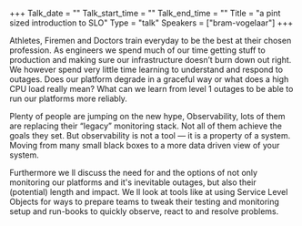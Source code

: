 +++
Talk_date = ""
Talk_start_time = ""
Talk_end_time = ""
Title = "a pint sized introduction to SLO"
Type = "talk"
Speakers = ["bram-vogelaar"]
+++

Athletes, Firemen and Doctors train everyday to be the best at their chosen profession. As engineers we spend much of our time getting stuff to production and making sure our infrastructure doesn’t burn down out right. We however spend very little time learning to understand and respond to outages. Does our platform degrade in a graceful way or what does a high CPU load really mean? What can we learn from level 1 outages to be able to run our platforms more reliably.

Plenty of people are jumping on the new hype, Observability, lots of them are replacing their “legacy” monitoring stack. Not all of them achieve the goals they set. But observability is not a tool — it is a property of a system. Moving from many small black boxes to a more data driven view of your system.

Furthermore we ll discuss the need for and the options of not only monitoring our platforms and it's inevitable outages, but also their (potential) length and impact. We ll look at tools like at using Service Level Objects for ways to prepare teams to tweak their testing and monitoring setup and run-books to quickly observe, react to and resolve problems.
